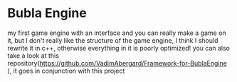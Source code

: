 # Bubla Engine
my first game engine with an interface and you can really make a game on it, but I don't really like the structure of the game engine, I think I should rewrite it in c++, otherwise everything in it is poorly optimized! 
you can also take a look at this repository(https://github.com/VadimAbergard/Framework-for-BublaEngine ), it goes in conjunction with this project
